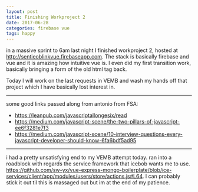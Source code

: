 ```yaml
---
layout: post
title: Finishing Workproject 2
date: 2017-06-28
categories: firebase vue
tags: happy
---
```


in a massive sprint to 6am last night I finished workproject 2, hosted at <http://sentieoblinkvue.firebaseapp.com>. The stack is basically firebase and vue and it is amazing how intuitive vue is. I even did my first transition work, basically bringing a form of the old html <blink> tag back.

Today I will work on the last requests in VEMB and wash my hands off that project which I have basically lost interest in.

---

some good links passed along from antonio from FSA:
- <https://leanpub.com/javascriptallongesix/read>
- <https://medium.com/javascript-scene/the-two-pillars-of-javascript-ee6f3281e7f3>
- <https://medium.com/javascript-scene/10-interview-questions-every-javascript-developer-should-know-6fa6bdf5ad95>

---

i had a pretty unsatisfying end to my VEMB attempt today. ran into a roadblock with regards the service framework that icebob wants me to use. <https://github.com/sw-yx/vue-express-mongo-boilerplate/blob/ice-services/client/app/modules/users/store/actions.js#L64>. I can probably stick it out til this is massaged out but im at the end of my patience.
